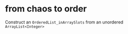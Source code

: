 # from chaos to order

Construct an `OrderedList_inArraySlots` from 
an unordered `ArrayList<Integer>`
